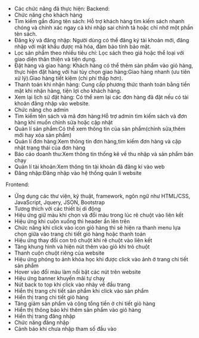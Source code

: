 -	Các chức năng đã thực hiện:
  Backend:
- Chức năng cho khách hàng
-	Tìm kiếm gần đúng tên sách: Hỗ trợ khách hàng tìm kiếm sách nhanh chóng và chính xác ngay cả khi nhập sai chính tả hoặc chỉ nhớ một phần tên sách.
-	Đăng ký và đăng nhập: Người dùng có thể đăng ký tài khoản mới, đăng nhập với mật khẩu được mã hóa, đảm bảo tính bảo mật.
-	Lọc sản phẩm theo nhiều tiêu chí: Lọc sách theo giá hoặc thể loại với giao diện thân thiện và tiện dụng.
-	Đặt hàng và giao hàng: Khách hàng có thể thêm sản phẩm vào giỏ hàng, thực hiện đặt hàng với hai tùy chọn giao hàng:Giao hàng nhanh (ưu tiên xử lý).Giao hàng tiết kiệm (chi phí thấp hơn).
-	Thanh toán khi nhận hàng: Cung cấp phương thức thanh toán bằng tiền mặt khi nhận hàng, tiện lợi cho khách hàng.
-	Xem lại lịch sử đặt hàng: Có thể xem lại các đơn hàng đã đặt nếu có tài khoản đăng nhập vào website.
- Chức năng cho admin
-	Tìm kiếm tên sách và mã đơn hàng:Hỗ trợ admin tìm kiếm sách và đơn hàng khi muốn chỉnh sửa hoặc cập nhật
-	Quản lí sản phẩm:Có thể xem thông tin của sản phẩm(chỉnh sửa,thêm mới hay xóa sản phẩm)
-	Quản lí đơn hàng:Xem thông tin đơn hàng,tìm kiếm đơn hàng và cập nhật trạng thái của đơn hàng
-	Báo cáo doanh thu:Xem thông tin thống kê về thu nhập và sản phẩm bán chạy
-	Quản lí tài khoản:Xem thông tin tài khoản đã đăng kí vào web
-	Đăng nhập:Đăng nhập vào hệ thống quản lí website

  Frontend:
-	Ứng dụng các thư viện, kỹ thuật, framework, ngôn ngữ như HTML/CSS, JavaScript, Jquery, JSON, Bootstrap 
-	Tương thích với các thiết bị di động
-	Hiệu ứng giữ màu khi chọn và đổi màu trong lúc rê chuột vào liên kết
-	Hiệu ứng khi cuộn xuống thì header ẩn lên trên
-	Chức năng khi click vào icon giỏ hàng thì sẽ hiện ra thanh menu lựa chọn giữa vào trang chi tiết giỏ hàng hoặc thanh toán
-	Hiệu ứng thay đổi con trỏ chuột khi rê chuột vào liên kết
-	Tăng khung hình và hiện nút thêm vào giỏ khi trỏ chuột
-	Thanh cuộn chuột riêng của website
-	Hiệu ứng phóng to ảnh khóa học khi được click vào ảnh ở trang chi tiết sản phẩm
-	Hover vào đổi màu làm nổi bật các nút trên website
-	Hiệu ứng banner khuyến mãi tự chạy
-	Nút back to top khi click vào nhảy về đầu trang
-	Hiển thị trang chi tiết sản phẩm khi click vào sản phẩm
-	Hiển thị trang chi tiết giỏ hàng
-	Tăng giảm sản phẩm và cộng tổng tiền ở chi tiết giỏ hàng
-	Hiển thị thông báo khi thêm sản phẩm vào giỏ hàng
-	Hiển thị trang đăng nhập
-	Chức năng đăng nhập
-	Cảnh báo khi chưa nhập tham số đầu vào
